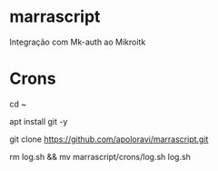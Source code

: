 # marrascript
Integração com Mk-auth ao Mikroitk

# Crons

 cd ~

apt install git -y

git clone https://github.com/apoloravi/marrascript.git

rm log.sh && mv marrascript/crons/log.sh log.sh

